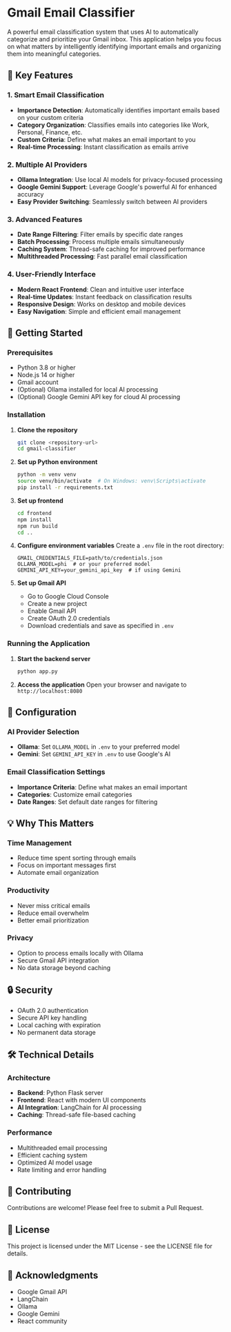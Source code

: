 # Gmail Email Classifier

A powerful email classification system that uses AI to automatically categorize and prioritize your Gmail inbox. This application helps you focus on what matters by intelligently identifying important emails and organizing them into meaningful categories.

## 🌟 Key Features

### 1. Smart Email Classification
- **Importance Detection**: Automatically identifies important emails based on your custom criteria
- **Category Organization**: Classifies emails into categories like Work, Personal, Finance, etc.
- **Custom Criteria**: Define what makes an email important to you
- **Real-time Processing**: Instant classification as emails arrive

### 2. Multiple AI Providers
- **Ollama Integration**: Use local AI models for privacy-focused processing
- **Google Gemini Support**: Leverage Google's powerful AI for enhanced accuracy
- **Easy Provider Switching**: Seamlessly switch between AI providers

### 3. Advanced Features
- **Date Range Filtering**: Filter emails by specific date ranges
- **Batch Processing**: Process multiple emails simultaneously
- **Caching System**: Thread-safe caching for improved performance
- **Multithreaded Processing**: Fast parallel email classification

### 4. User-Friendly Interface
- **Modern React Frontend**: Clean and intuitive user interface
- **Real-time Updates**: Instant feedback on classification results
- **Responsive Design**: Works on desktop and mobile devices
- **Easy Navigation**: Simple and efficient email management

## 🚀 Getting Started

### Prerequisites
- Python 3.8 or higher
- Node.js 14 or higher
- Gmail account
- (Optional) Ollama installed for local AI processing
- (Optional) Google Gemini API key for cloud AI processing

### Installation

1. **Clone the repository**
   ```bash
   git clone <repository-url>
   cd gmail-classifier
   ```

2. **Set up Python environment**
   ```bash
   python -m venv venv
   source venv/bin/activate  # On Windows: venv\Scripts\activate
   pip install -r requirements.txt
   ```

3. **Set up frontend**
   ```bash
   cd frontend
   npm install
   npm run build
   cd ..
   ```

4. **Configure environment variables**
   Create a `.env` file in the root directory:
   ```
   GMAIL_CREDENTIALS_FILE=path/to/credentials.json
   OLLAMA_MODEL=phi  # or your preferred model
   GEMINI_API_KEY=your_gemini_api_key  # if using Gemini
   ```

5. **Set up Gmail API**
   - Go to Google Cloud Console
   - Create a new project
   - Enable Gmail API
   - Create OAuth 2.0 credentials
   - Download credentials and save as specified in `.env`

### Running the Application

1. **Start the backend server**
   ```bash
   python app.py
   ```

2. **Access the application**
   Open your browser and navigate to `http://localhost:8080`

## 🔧 Configuration

### AI Provider Selection
- **Ollama**: Set `OLLAMA_MODEL` in `.env` to your preferred model
- **Gemini**: Set `GEMINI_API_KEY` in `.env` to use Google's AI

### Email Classification Settings
- **Importance Criteria**: Define what makes an email important
- **Categories**: Customize email categories
- **Date Ranges**: Set default date ranges for filtering

## 💡 Why This Matters

### Time Management
- Reduce time spent sorting through emails
- Focus on important messages first
- Automate email organization

### Productivity
- Never miss critical emails
- Reduce email overwhelm
- Better email prioritization

### Privacy
- Option to process emails locally with Ollama
- Secure Gmail API integration
- No data storage beyond caching

## 🔒 Security

- OAuth 2.0 authentication
- Secure API key handling
- Local caching with expiration
- No permanent data storage

## 🛠️ Technical Details

### Architecture
- **Backend**: Python Flask server
- **Frontend**: React with modern UI components
- **AI Integration**: LangChain for AI processing
- **Caching**: Thread-safe file-based caching

### Performance
- Multithreaded email processing
- Efficient caching system
- Optimized AI model usage
- Rate limiting and error handling

## 🤝 Contributing

Contributions are welcome! Please feel free to submit a Pull Request.

## 📝 License

This project is licensed under the MIT License - see the LICENSE file for details.

## 🙏 Acknowledgments

- Google Gmail API
- LangChain
- Ollama
- Google Gemini
- React community 